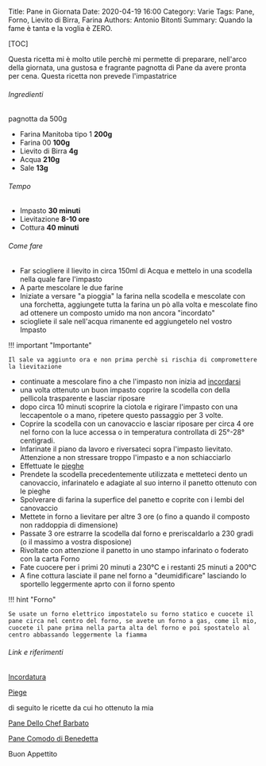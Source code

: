 Title: Pane in Giornata
Date: 2020-04-19 16:00
Category: Varie
Tags: Pane, Forno, Lievito di Birra, Farina
Authors: Antonio Bitonti
Summary: Quando la fame è tanta e la voglia è ZERO.

[TOC]

Questa ricetta mi è molto utile perchè mi permette di preparare, nell'arco della giornata, una gustosa e fragrante pagnotta di Pane da avere pronta per cena. Questa ricetta non prevede l'impastatrice

###### Ingredienti
pagnotta da 500g

- Farina Manitoba tipo 1 **200g**
- Farina 00 **100g**
- Lievito di Birra **4g**
- Acqua **210g**
- Sale **13g**

###### Tempo
- Impasto **30 minuti**
- Lievitazione **8-10 ore**
- Cottura **40 minuti**

###### Come fare
- Far sciogliere il lievito in circa 150ml di Acqua e mettelo in una scodella nella quale fare l'impasto
- A parte mescolare le due farine
- Iniziate a versare "a pioggia" la farina nella scodella e mescolate con una forchetta, aggiungete tutta la farina un pò alla volta e mescolate fino ad ottenere un composto umido ma non ancora "incordato"
- sciogliete il sale nell'acqua rimanente ed aggiungetelo nel vostro Impasto

!!! important "Importante"

    Il sale va aggiunto ora e non prima perchè si rischia di compromettere la lievitazione

- continuate a mescolare fino a che l'impasto non inizia ad [incordarsi](https://cookandlove.it/2016/03/04/che-significa-incordare/)
- una volta ottenuto un buon impasto coprire la scodella con della pellicola trasparente e lasciar riposare
- dopo circa 10 minuti scoprire la ciotola e rigirare l'impasto con una leccapentole o a mano, ripetere questo passaggio per 3 volte.
- Coprire la scodella con un canovaccio e lasciar riposare per circa 4 ore nel forno con la luce accessa o in temperatura controllata di 25°-28° centigradi.
- Infarinate il piano da lavoro e riversateci sopra l'impasto lievitato. Attenzione a non stressare troppo l'impasto e a non schiacciarlo
- Effettuate le [pieghe](https://blog.giallozafferano.it/studentiaifornelli/come-fare-le-pieghe/)
- Prendete la scodella precedentemente utilizzata e metteteci dento un canovaccio, infarinatelo e adagiate al suo interno il panetto ottenuto con le pieghe
- Spolverare di farina la superfice del panetto e coprite con i lembi del canovaccio
- Mettete in forno a lievitare per altre 3 ore (o fino a quando il composto non raddoppia di dimensione)
- Passate 3 ore estrarre la scodella dal forno e preriscaldarlo a 230 gradi (o il massimo a vostra disposione)
- Rivoltate con attenzione il panetto in uno stampo infarinato o foderato con la carta Forno
- Fate cuocere per i primi 20 minuti a 230°C e i restanti 25 minuti a 200°C
- A fine cottura lasciate il pane nel forno a "deumidificare" lasciando lo sportello leggermente aprto con il forno spento

!!! hint "Forno"

    Se usate un forno elettrico impostatelo su forno statico e cuocete il pane circa nel centro del forno, se avete un forno a gas, come il mio, cuocete il pane prima nella parta alta del forno e poi spostatelo al centro abbassando leggermente la fiamma

###### Link e riferimenti
[Incordatura](https://cookandlove.it/2016/03/04/che-significa-incordare/)

[Piege](https://blog.giallozafferano.it/studentiaifornelli/come-fare-le-pieghe/)

di seguito le ricette da cui ho ottenuto la mia

[Pane Dello Chef Barbato](https://www.chefstefanobarbato.com/ita/ricette/pane-di-altamura-pane-pugliese-fatto-in-casa/)

[Pane Comodo di Benedetta](https://www.fattoincasadabenedetta.it/ricetta/pane-comodo-di-benedetta/)

Buon Appettito
